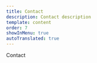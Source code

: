 ```yaml
---
title: Contact
description: Contact description
template: content
order: 7
showInMenu: true
autoTranslated: true
---
```


Contact
